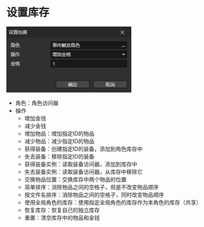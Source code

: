 # 设置库存

![](img/setInventory-1.png)

- 角色：角色访问器
- 操作
  - 增加金钱
  - 减少金钱
  - 增加物品：增加指定ID的物品
  - 减少物品：减少指定ID的物品
  - 获得装备：创建指定ID的装备，添加到角色库存中
  - 失去装备：移除指定ID的装备
  - 获得装备实例：读取装备访问器，添加到库存中
  - 失去装备实例：读取装备访问器，从库存中移除它
  - 交换物品位置：交换库存中两个物品的位置
  - 简单排序：消除物品之间的空格子，但是不改变物品顺序
  - 按文件名排序：消除物品之间的空格子，同时改变物品顺序
  - 使用全局角色的库存：使用指定全局角色的库存作为本角色的库存（共享）
  - 恢复库存：恢复自己的独立库存
  - 重置：清空库存中的物品和金钱